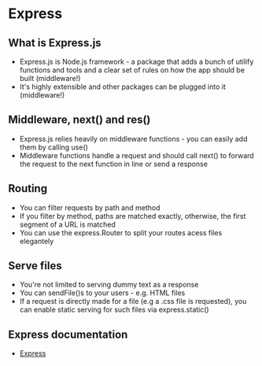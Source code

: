 # Express

## What is Express.js

<ul>
    <li>Express.js is Node.js framework - a package that adds a bunch of utilify functions and tools and a clear set of rules on how the app should be built (middleware!)</li>
    <li>It's highly extensible and other packages can be plugged into it (middleware!)</li>
</ul>

## Middleware, next() and res()

<ul>
    <li>Express.js relies heavily on middleware functions - you can easily add them by calling use()</li>
    <li>Middleware functions handle a request and should call next() to forward the request to the next function in line or send a response</li>
</ul>

## Routing

<ul>
    <li>You can filter requests by path and method</li>
    <li>If you filter by method, paths are matched exactly, otherwise, the first segment of a URL is matched</li>
    <li>You can use the express.Router to split your routes acess files elegantely</li>
</ul>

## Serve files

<ul>
    <li>You're not limited to serving dummy text as a response</li>
    <li>You can sendFile()s to your users - e.g. HTML files</li>
    <li>If a request is directly made for a file (e.g a .css file is requested), you can enable static serving for such files via express.static()</li>
</ul>

## Express documentation

<ul>
    <li><a href="https://expressjs.com/en/starter/installing.html">Express</a></li>
</ul>
